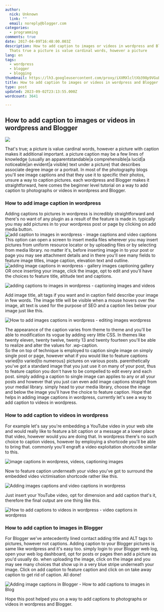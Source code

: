 ```yaml
---
author:
  nick: Unknown
  link: ""
  email: noreply@blogger.com
categories:
  - programming
comments: true
date: 2017-04-09T16:48:00.003Z
description: How to add caption to images or videos in wordpress and Blogger
  Thats true a picture is value cardinal words, however a picture
lang: en
tags:
  - wordpress
  - blogger
  - blogging
thumbnail: https://lh3.googleusercontent.com/proxy/iXXMXlcltXb398p9VGuEZNu_q_9fOhWGI2a7MC0u0gxejcoAG9JwriwCAXcFnQzy04oNlHepGhjkRl5qZ5VnHRY4yte8q9STSCavvaAxYEXGBw6EnbpDem0nNPZPhkQ
title: How to add caption to images or videos in wordpress and Blogger
type: post
updated: 2023-09-02T23:13:55.000Z
wordcount: 3641

---
```


How to add caption to images or videos in wordpress and Blogger
---------------------------------------------------------------

![](https://lh3.googleusercontent.com/proxy/iXXMXlcltXb398p9VGuEZNu_q_9fOhWGI2a7MC0u0gxejcoAG9JwriwCAXcFnQzy04oNlHepGhjkRl5qZ5VnHRY4yte8q9STSCavvaAxYEXGBw6EnbpDem0nNPZPhkQ)

That's true; a picture is value cardinal words, however a picture with caption makes it additional important. a picture caption may be a few lines of knowledge (usually an apparentstandable|a comprehensible|a lucid|a noticeable|an evident|a visible} text under a picture) that describes associate degree image or a portrait. In most of the photography blogs you'll see image captions and that they use it to specific their photos, unsure a way to caption pictures. each wordpress and Blogger makes it straightforward, here comes the beginner level tutorial on a way to add caption to photographs or videos in wordpress and Blogger.

### **How to add image caption in wordpress**

Adding captions to pictures in wordpress is incredibly straightforward and there's no want of any plugin as a result of the feature is made in. typically you may add pictures in to your wordpress post or page by clicking on add media button. ![add caption to images in wordpress - image captions and video captions](https://lh3.googleusercontent.com/proxy/Ur2mv-QVIElrYOlPkUlN-TIDvjjP5l1xLWnuepwI41obw32z4Wt4TyCnAH7MjeAlLhiwjhE4wjIGAn_oPXuEX7MK4avoI0_cas1zDw) This option can open a screen to insert media files wherever you may insert pictures from uniform resource locator or by uploading files or by selecting from media library. no matter it's, before inserting image in to your post or page you may see attachment details and in there you'll see many fields to feature image titles, image caption, elevation text and outline. ![adding image captions in wordpress - gallery images captioning gallery](https://lh6.googleusercontent.com/proxy/kuQw61UYYGoq7Y-Q85VxuPvy9VwFEb6gHrLm6x3Po4Vdd7CpSQmulzFASs6Y5NtBB8YXW9F_4OTZrPs9ZSF7arbsgT4aLD1KecOlLg) OR once inserting your image, click the image, opt to edit and you'll have the choices to feature title, altitude text and captions.

![adding captions to images in wordpress - captioning images and videos](https://lh3.googleusercontent.com/proxy/J2LRndYgR2fcdgf5HT-nuBIi9_3p7dMv4mLrCYZaG2S-FnD_uspshkWw8MVUQag6qUaZYNPqwfNTeMsK--0QQldc3xRkjTllrAbEaA)

Add image title, alt tags if you want and in caption field describe your image in few words. The image title will be visible when a mouse hovers over the image, alt text is used for the purpose of SEO and a caption lies below your image just like this.

![How to add images captions in wordpress - editing images wordpress](https://lh5.googleusercontent.com/proxy/3usoulxsM4j7tKtyNNmgcmSXzSRiBNKxM57hbhRvuLkCHeXXopLLXmXDFBhhLNbMmO9Ypyl-qJ2kL6_XugBCVpx__MzDdCq8P7vyiA)

The appearance of the caption varies from theme to theme and you'll be able to modification its vogue by adding very little CSS. In themes like twenty eleven, twenty twelve, twenty 13 and twenty fourteen you'll be able to realize and alter the values for .wp-caption.  
So the on top of technique is employed to caption single image on simply single post or page, however what if you would like to feature captions varied|to varied|to numerous} pictures on various posts. parenthetically you've got a standard image that you just use it on many of your post, thus to feature caption you don't have to be compelled to edit every and each post. simply adding a caption to single image can applies to any or all your posts and however that you just can even add image captions straight from your medial library. simply head to your media library, choose the image and below the image you'll have the choice to feature caption. Hope that helps in adding image captions in wordpress, currently let's see a way to add caption to videos in wordpress.  

### How to add caption to videos in wordpress

For example let's say you're embedding a YouTube video in your web site and would really like to feature a bit caption or a message at a lower place that video, however would you are doing that. In wordpress there's no such choice to caption videos, however by employing a shortcode you'll be able to bring that. commonly you'll engraft a video exploitation shortcode similar to this.

![image captions in wordpress, videos, captioning images](https://lh5.googleusercontent.com/proxy/9TzMKq_c2VEKw742quiMnRFYvyNVnggh90q0yAgAlNxxiK-utpBrh-VFkz2QPvexHA5OQyyYcM4G0vsz285fFTqvDU_TaW3yznm7eA)

Now to feature caption underneath your video you've got to surround the embedded video victimisation shortcode rather like this.

![Adding images captions and video captions in wordpress](https://lh4.googleusercontent.com/proxy/fHpoHKFrApuTf7JRuEF63mzOmBGLW0KNnUpNZCoynZm-0ADMu7hRn7W6aGEmUvH_zA4QzE-DIt6Oy8JcYa0e9EPzq5V6Hoc1gOQdtg)

Just insert your YouTube video, opt for dimension and add caption that's it, therefore the final output are one thing like this.

![How to add captions to videos in wordpress - video captions in wordpress](https://lh4.googleusercontent.com/proxy/Z0D4fUL_kHGW0SfcHcND2dUsrrC99gJq-fMW0UG99fwyOKtOT6x90nHbmXObJGNvGl9_8prPreFTNlFzkSFrI4gLQxoP33VdoB7pXA)

### **How to add caption to images in Blogger**

For Blogger we've antecedently lined contact adding title and ALT tags to pictures, however not captions. Adding caption to your Blogger pictures is same like wordpress and it's easy too. simply login to your Blogger web log, open your web log dashboard, opt for posts or pages then add a picture as you'd usually do. when uploading the image, click on the image and you may see many choices that show up in a very blue stripe underneath your image. Click on add caption to feature caption and click on on take away caption to get rid of caption. All done!

![Adding image captions in Blogger - How to add captions to images in Blog](https://lh4.googleusercontent.com/proxy/BmMKYGqa9eAn8FGTbQQnlME0SyMGe2HIqzZSEnxtT-i2V5oCzR4Mt1x6CO2iW5d-8yUPJVoJFjx9bNvGoXxL1UyxU2LWWosQ6xOiDg)

Hope this post helped you on a way to add captions to photographs or videos in wordpress and Blogger.